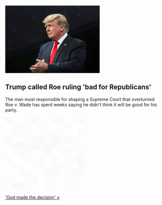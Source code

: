 
![Trump called Roe ruling 'bad for Republicans'](./20220624235851.png)
## Trump called Roe ruling 'bad for Republicans'

The man most responsible for shaping a Supreme Court that overturned Roe v. Wade has spent weeks saying he didn't think it will be good for his party.

![pic](../square_bg.png)

['God made the decision' »](https://www.yahoo.com/news/trump-privately-called-roe-v-172306069.html)
